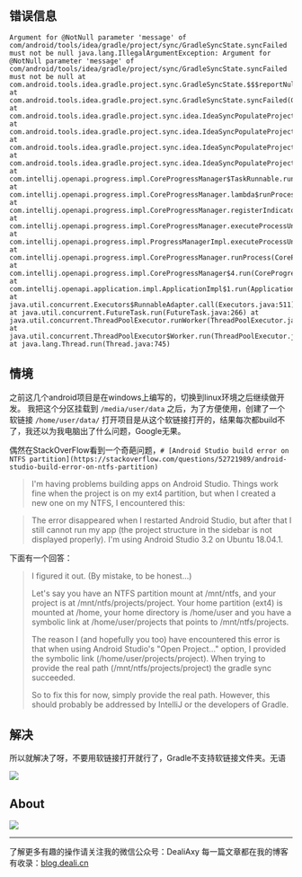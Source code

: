 ## 错误信息
```
Argument for @NotNull parameter 'message' of com/android/tools/idea/gradle/project/sync/GradleSyncState.syncFailed must not be null java.lang.IllegalArgumentException: Argument for @NotNull parameter 'message' of com/android/tools/idea/gradle/project/sync/GradleSyncState.syncFailed must not be null at com.android.tools.idea.gradle.project.sync.GradleSyncState.$$$reportNull$$$0(GradleSyncState.java) at com.android.tools.idea.gradle.project.sync.GradleSyncState.syncFailed(GradleSyncState.java) at com.android.tools.idea.gradle.project.sync.idea.IdeaSyncPopulateProjectTask.doPopulateProject(IdeaSyncPopulateProjectTask.java:135) at com.android.tools.idea.gradle.project.sync.idea.IdeaSyncPopulateProjectTask.populate(IdeaSyncPopulateProjectTask.java:97) at com.android.tools.idea.gradle.project.sync.idea.IdeaSyncPopulateProjectTask.access$000(IdeaSyncPopulateProjectTask.java:39) at com.android.tools.idea.gradle.project.sync.idea.IdeaSyncPopulateProjectTask$1.run(IdeaSyncPopulateProjectTask.java:86) at com.intellij.openapi.progress.impl.CoreProgressManager$TaskRunnable.run(CoreProgressManager.java:750) at com.intellij.openapi.progress.impl.CoreProgressManager.lambda$runProcess$1(CoreProgressManager.java:157) at com.intellij.openapi.progress.impl.CoreProgressManager.registerIndicatorAndRun(CoreProgressManager.java:580) at com.intellij.openapi.progress.impl.CoreProgressManager.executeProcessUnderProgress(CoreProgressManager.java:525) at com.intellij.openapi.progress.impl.ProgressManagerImpl.executeProcessUnderProgress(ProgressManagerImpl.java:85) at com.intellij.openapi.progress.impl.CoreProgressManager.runProcess(CoreProgressManager.java:144) at com.intellij.openapi.progress.impl.CoreProgressManager$4.run(CoreProgressManager.java:395) at com.intellij.openapi.application.impl.ApplicationImpl$1.run(ApplicationImpl.java:305) at java.util.concurrent.Executors$RunnableAdapter.call(Executors.java:511) at java.util.concurrent.FutureTask.run(FutureTask.java:266) at java.util.concurrent.ThreadPoolExecutor.runWorker(ThreadPoolExecutor.java:1142) at java.util.concurrent.ThreadPoolExecutor$Worker.run(ThreadPoolExecutor.java:617) at java.lang.Thread.run(Thread.java:745)
```

## 情境
之前这几个android项目是在windows上编写的，切换到linux环境之后继续做开发。
我把这个分区挂载到 `/media/user/data` 之后，为了方便使用，创建了一个软链接 `/home/user/data/`
打开项目是从这个软链接打开的，结果每次都build不了，我还以为我电脑出了什么问题，Google无果。

偶然在StackOverFlow看到一个奇葩问题，`# [Android Studio build error on NTFS partition](https://stackoverflow.com/questions/52721989/android-studio-build-error-on-ntfs-partition)`

>I'm having problems building apps on Android Studio. Things work fine when the project is on my ext4 partition, but when I created a new one on my NTFS, I encountered this:

>The error disappeared when I restarted Android Studio, but after that I still cannot run my app (the project structure in the sidebar is not displayed properly).
>I'm using Android Studio 3.2 on Ubuntu 18.04.1.

下面有一个回答：
>I figured it out. (By mistake, to be honest...)
>
>Let's say you have an NTFS partition mount at /mnt/ntfs, and your project is at /mnt/ntfs/projects/project. Your home partition (ext4) is mounted at /home, your home directory is /home/user and you have a symbolic link at /home/user/projects that points to /mnt/ntfs/projects.
>
>The reason I (and hopefully you too) have encountered this error is that when using Android Studio's "Open Project..." option, I provided the symbolic link (/home/user/projects/project). When trying to provide the real path (/mnt/ntfs/projects/project) the gradle sync succeeded.
>
>So to fix this for now, simply provide the real path. However, this should probably be addressed by IntelliJ or the developers of Gradle.


## 解决
所以就解决了呀，不要用软链接打开就行了，Gradle不支持软链接文件夹。无语


![](https://upload-images.jianshu.io/upload_images/8869373-83b21c9677032224.png?imageMogr2/auto-orient/strip%7CimageView2/2/w/1240)

## About
![](https://upload-images.jianshu.io/upload_images/8869373-901590e019f6f85b.png?imageMogr2/auto-orient/strip%7CimageView2/2/w/1240)

---------------
了解更多有趣的操作请关注我的微信公众号：DealiAxy
每一篇文章都在我的博客有收录：[blog.deali.cn](http://blog.deali.cn)